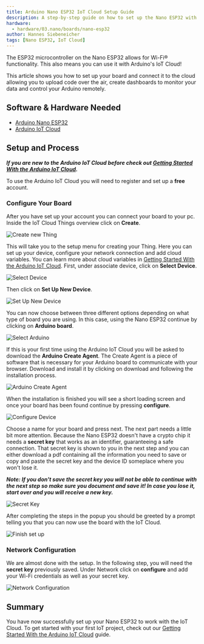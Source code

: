 ```yaml
---
title: Arduino Nano ESP32 IoT Cloud Setup Guide
description: A step-by-step guide on how to set up the Nano ESP32 with the Arduino IoT Cloud.
hardware:
  - hardware/03.nano/boards/nano-esp32
author: Hannes Siebeneicher
tags: [Nano ESP32, IoT Cloud]
---
```


The ESP32 microcontroller on the Nano ESP32 allows for Wi-Fi® functionality. This also means you can use it with Arduino's IoT Cloud!

This article shows you how to set up your board and connect it to the cloud allowing you to upload code over the air, create dashboards to monitor your data and control your Arduino remotely.

## Software & Hardware Needed

- [Arduino Nano ESP32](https://store.arduino.cc/products/nano-esp32)
- [Arduino IoT Cloud](https://cloud.arduino.cc/home/)

## Setup and Process

***If you are new to the Arduino IoT Cloud before check out [Getting Started With the Arduino IoT Cloud](/arduino-cloud/getting-started/iot-cloud-getting-started).***

To use the Arduino IoT Cloud you will need to register and set up a **free** account. 

### Configure Your Board

After you have set up your account you can connect your board to your pc. Inside the IoT Cloud Things overview click on **Create**.

![Create new Thing](./assets/thingsOverview.png)

This will take you to the setup menu for creating your Thing. Here you can set up your device, configure your network connection and add cloud variables. You can learn more about cloud variables in [Getting Started With the Arduino IoT Cloud](/arduino-cloud/getting-started/iot-cloud-getting-started). First, under associate device, click on **Select Device**.

![Select Device](./assets/selectDevice.png)

Then click on **Set Up New Device**.

![Set Up New Device](./assets/setUpNewDevice.png)

You can now choose between three different options depending on what type of board you are using. In this case, using the Nano ESP32 continue by clicking on **Arduino board**.

![Select Arduino](./assets/selectArduino.png)

If this is your first time using the Arduino IoT Cloud you will be asked to download the **Arduino Create Agent**. The Create Agent is a piece of software that is necessary for your Arduino board to communicate with your browser. Download and install it by clicking on download and following the installation process.

![Arduino Create Agent](./assets/createAgent.png)

When the installation is finished you will see a short loading screen and once your board has been found continue by pressing **configure**.

![Configure Device](./assets/configureDevice.png)


Choose a name for your board and press next. The next part needs a little bit more attention. Because the Nano ESP32 doesn't have a crypto chip it needs a **secret key** that works as an identifier, guaranteeing a safe connection. That secret key is shown to you in the next step and you can either download a pdf containing all the information you need to save or copy and paste the secret key and the device ID someplace where you won't lose it.

***Note: If you don't save the secret key you will not be able to continue with the next step so make sure you document and save it! In case you lose it, start over and you will receive a new key.***

![Secret Key](./assets/secretKey.png)

After completing the steps in the popup you should be greeted by a prompt telling you that you can now use the board with the IoT Cloud.

![Finish set up](./assets/finishSetUp.png)

### Network Configuration

We are almost done with the setup. In the following step, you will need the **secret key** previously saved. Under Network click on **configure** and add your Wi-Fi credentials as well as your secret key.

![Network Configuration](./assets/network.png)

## Summary

You have now successfully set up your Nano ESP32 to work with the IoT Cloud. To get started with your first IoT project, check out our [Getting Started With the Arduino IoT Cloud](arduino-cloud/getting-started/iot-cloud-getting-started) guide.